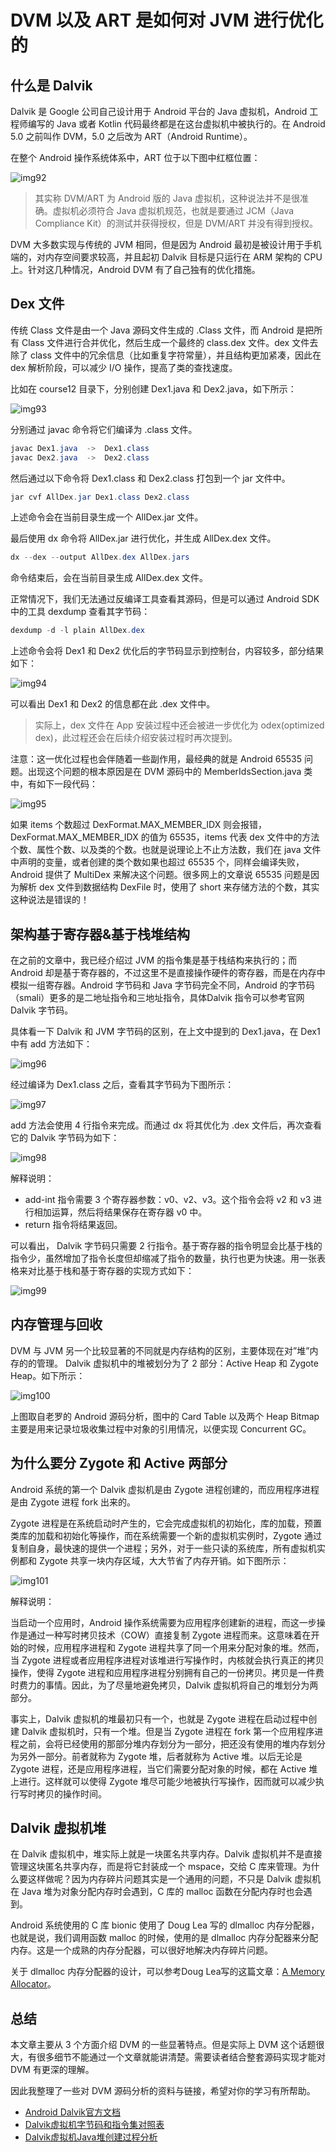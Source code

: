 # DVM 以及 ART 是如何对 JVM 进行优化的

## 什么是 Dalvik

Dalvik 是 Google 公司自己设计用于 Android 平台的 Java 虚拟机，Android 工程师编写的 Java 或者 Kotlin 代码最终都是在这台虚拟机中被执行的。在 Android 5.0 之前叫作 DVM，5.0 之后改为 ART（Android Runtime）。

在整个 Android 操作系统体系中，ART 位于以下图中红框位置：

![img92](../img/安卓/img92.png)

>其实称 DVM/ART 为 Android 版的 Java 虚拟机，这种说法并不是很准确。虚拟机必须符合 Java 虚拟机规范，也就是要通过 JCM（Java Compliance Kit）的测试并获得授权，但是 DVM/ART 并没有得到授权。

DVM 大多数实现与传统的 JVM 相同，但是因为 Android 最初是被设计用于手机端的，对内存空间要求较高，并且起初 Dalvik 目标是只运行在 ARM 架构的 CPU 上。针对这几种情况，Android DVM 有了自己独有的优化措施。

## Dex 文件

传统 Class 文件是由一个 Java 源码文件生成的 .Class 文件，而 Android 是把所有 Class 文件进行合并优化，然后生成一个最终的 class.dex 文件。dex 文件去除了 class 文件中的冗余信息（比如重复字符常量），并且结构更加紧凑，因此在 dex 解析阶段，可以减少 I/O 操作，提高了类的查找速度。

比如在 course12 目录下，分别创建 Dex1.java 和 Dex2.java，如下所示：

![img93](../img/安卓/img93.png)

分别通过 javac 命令将它们编译为 .class 文件。

```java
javac Dex1.java  ->  Dex1.class
javac Dex2.java  ->  Dex2.class
```

然后通过以下命令将 Dex1.class 和 Dex2.class 打包到一个 jar 文件中。

```java
jar cvf AllDex.jar Dex1.class Dex2.class
```

上述命令会在当前目录生成一个 AllDex.jar 文件。

最后使用 dx 命令将 AllDex.jar 进行优化，并生成 AllDex.dex 文件。

```java
dx --dex --output AllDex.dex AllDex.jars
```

命令结束后，会在当前目录生成 AllDex.dex 文件。

正常情况下，我们无法通过反编译工具查看其源码，但是可以通过 Android SDK 中的工具 dexdump 查看其字节码：

```java
dexdump -d -l plain AllDex.dex
```

上述命令会将 Dex1 和 Dex2 优化后的字节码显示到控制台，内容较多，部分结果如下：

![img94](../img/安卓/img94.png)

可以看出 Dex1 和 Dex2 的信息都在此 .dex 文件中。

>实际上，dex 文件在 App 安装过程中还会被进一步优化为 odex(optimized dex)，此过程还会在后续介绍安装过程时再次提到。

注意：这一优化过程也会伴随着一些副作用，最经典的就是 Android 65535 问题。出现这个问题的根本原因是在 DVM 源码中的 MemberIdsSection.java 类中，有如下一段代码：

![img95](../img/安卓/img95.png)

如果 items 个数超过 DexFormat.MAX_MEMBER_IDX 则会报错，DexFormat.MAX_MEMBER_IDX 的值为 65535，items 代表 dex 文件中的方法个数、属性个数、以及类的个数。也就是说理论上不止方法数，我们在 java 文件中声明的变量，或者创建的类个数如果也超过 65535 个，同样会编译失败，Android 提供了 MultiDex 来解决这个问题。很多网上的文章说 65535 问题是因为解析 dex 文件到数据结构 DexFile 时，使用了 short 来存储方法的个数，其实这种说法是错误的！

## 架构基于寄存器&基于栈堆结构

在之前的文章中，我已经介绍过 JVM 的指令集是基于栈结构来执行的；而 Android 却是基于寄存器的，不过这里不是直接操作硬件的寄存器，而是在内存中模拟一组寄存器。Android 字节码和 Java 字节码完全不同，Android 的字节码（smali）更多的是二地址指令和三地址指令，具体Dalvik 指令可以参考官网 Dalvik 字节码。

具体看一下 Dalvik 和 JVM 字节码的区别，在上文中提到的 Dex1.java，在 Dex1 中有 add 方法如下：

![img96](../img/安卓/img96.png)

经过编译为 Dex1.class 之后，查看其字节码为下图所示：

![img97](../img/安卓/img97.png)

add 方法会使用 4 行指令来完成。而通过 dx 将其优化为 .dex 文件后，再次查看它的 Dalvik 字节码为如下：

![img98](../img/安卓/img98.png)

解释说明：

- add-int 指令需要 3 个寄存器参数：v0、v2、v3。这个指令会将 v2 和 v3 进行相加运算，然后将结果保存在寄存器 v0 中。
- return 指令将结果返回。

可以看出， Dalvik 字节码只需要 2 行指令。基于寄存器的指令明显会比基于栈的指令少，虽然增加了指令长度但却缩减了指令的数量，执行也更为快速。用一张表格来对比基于栈和基于寄存器的实现方式如下：

![img99](../img/安卓/img99.png)

## 内存管理与回收

DVM 与 JVM 另一个比较显著的不同就是内存结构的区别，主要体现在对”堆”内存的的管理。
Dalvik 虚拟机中的堆被划分为了 2 部分：Active Heap 和 Zygote Heap。如下所示：

![img100](../img/安卓/img100.png)

上图取自老罗的 Android 源码分析，图中的 Card Table 以及两个 Heap Bitmap 主要是用来记录垃圾收集过程中对象的引用情况，以便实现 Concurrent GC。

## 为什么要分 Zygote 和 Active 两部分

Android 系统的第一个 Dalvik 虚拟机是由 Zygote 进程创建的，而应用程序进程是由 Zygote 进程 fork 出来的。

Zygote 进程是在系统启动时产生的，它会完成虚拟机的初始化，库的加载，预置类库的加载和初始化等操作，而在系统需要一个新的虚拟机实例时，Zygote 通过复制自身，最快速的提供一个进程；另外，对于一些只读的系统库，所有虚拟机实例都和 Zygote 共享一块内存区域，大大节省了内存开销。如下图所示：

![img101](../img/安卓/img101.png)

解释说明：

当启动一个应用时，Android 操作系统需要为应用程序创建新的进程，而这一步操作是通过一种写时拷贝技术（COW）直接复制 Zygote 进程而来。这意味着在开始的时候，应用程序进程和 Zygote 进程共享了同一个用来分配对象的堆。然而，当 Zygote 进程或者应用程序进程对该堆进行写操作时，内核就会执行真正的拷贝操作，使得 Zygote 进程和应用程序进程分别拥有自己的一份拷贝。拷贝是一件费时费力的事情。因此，为了尽量地避免拷贝，Dalvik 虚拟机将自己的堆划分为两部分。

事实上，Dalvik 虚拟机的堆最初只有一个，也就是 Zygote 进程在启动过程中创建 Dalvik 虚拟机时，只有一个堆。但是当 Zygote 进程在 fork 第一个应用程序进程之前，会将已经使用的那部分堆内存划分为一部分，把还没有使用的堆内存划分为另外一部分。前者就称为 Zygote 堆，后者就称为 Active 堆。以后无论是 Zygote 进程，还是应用程序进程，当它们需要分配对象的时候，都在 Active 堆上进行。这样就可以使得 Zygote 堆尽可能少地被执行写操作，因而就可以减少执行写时拷贝的操作时间。

## Dalvik 虚拟机堆

在 Dalvik 虚拟机中，堆实际上就是一块匿名共享内存。Dalvik 虚拟机并不是直接管理这块匿名共享内存，而是将它封装成一个 mspace，交给 C 库来管理。为什么要这样做呢？因为内存碎片问题其实是一个通用的问题，不只是 Dalvik 虚拟机在 Java 堆为对象分配内存时会遇到，C 库的 malloc 函数在分配内存时也会遇到。

Android 系统使用的 C 库 bionic 使用了 Doug Lea 写的 dlmalloc 内存分配器，也就是说，我们调用函数 malloc 的时候，使用的是 dlmalloc 内存分配器来分配内存。这是一个成熟的内存分配器，可以很好地解决内存碎片问题。

关于 dlmalloc 内存分配器的设计，可以参考Doug Lea写的这篇文章：[A Memory Allocator](http://gee.cs.oswego.edu/dl/html/malloc.html)。

## 总结

本文章主要从 3 个方面介绍 DVM 的一些显著特点。但是实际上 DVM 这个话题很大，有很多细节不能通过一个文章就能讲清楚。需要读者结合整套源码实现才能对 DVM 有更深的理解。

因此我整理了一些对 DVM 源码分析的资料与链接，希望对你的学习有所帮助。

- [Android Dalvik官方文档](https://source.android.com/devices/tech/dalvik/dalvik-bytecode.html)
- [Dalvik虚拟机字节码和指令集对照表](http://www.zhangchuany.com/dalvik/dalvik-bytecode-instructionset-comparedtab/)
- [Dalvik虚拟机Java堆创建过程分析](https://blog.csdn.net/luoshengyang/article/details/41581063)
